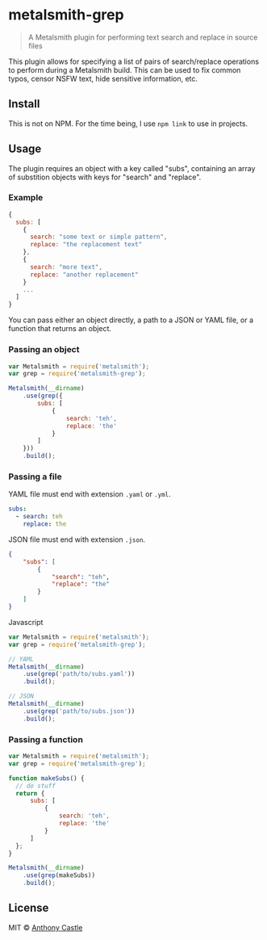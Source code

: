 # metalsmith-grep

> A Metalsmith plugin for performing text search and replace in source files

This plugin allows for specifying a list of pairs of search/replace operations
to perform during a Metalsmith build. This can be used to fix common typos,
censor NSFW text, hide sensitive information, etc.

## Install

This is not on NPM. For the time being, I use `npm link` to use in projects.

## Usage

The plugin requires an object with a key called "subs", containing an array of substition objects with keys for "search" and "replace".

### Example
```javascript
{
  subs: [
    {
      search: "some text or simple pattern",
      replace: "the replacement text"
    },
    {
      search: "more text",
      replace: "another replacement"
    }
    ...
  ]
}
```

You can pass either an object directly, a path to a JSON or YAML file, or a function that returns an object.

### Passing an object

```javascript
var Metalsmith = require('metalsmith');
var grep = require('metalsmith-grep');

Metalsmith(__dirname)
    .use(grep({
        subs: [
            {
                search: 'teh',
                replace: 'the'
            }
        ]
    }))
    .build();
```

### Passing a file

YAML file must end with extension `.yaml` or `.yml`.
```yaml
subs:
  - search: teh
    replace: the
```

JSON file must end with extension `.json`.
```json
{
    "subs": [
        {
            "search": "teh",
            "replace": "the"
        }
    ]
}
```

Javascript
```javascript
var Metalsmith = require('metalsmith');
var grep = require('metalsmith-grep');

// YAML
Metalsmith(__dirname)
    .use(grep('path/to/subs.yaml'))
    .build();

// JSON
Metalsmith(__dirname)
    .use(grep('path/to/subs.json'))
    .build();
```

### Passing a function

```javascript
var Metalsmith = require('metalsmith');
var grep = require('metalsmith-grep');

function makeSubs() {
  // do stuff
  return {
      subs: [
          {
              search: 'teh',
              replace: 'the'
          }
      ]
  };
}

Metalsmith(__dirname)
    .use(grep(makeSubs))
    .build();
```

## License

MIT © [Anthony Castle](http://github.com/mrajo)
